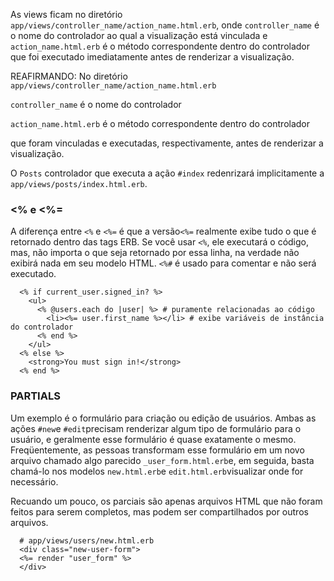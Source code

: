 As views ficam no diretório `app/views/controller_name/action_name.html.erb`, onde `controller_name`
é o nome do controlador ao qual a visualização está vinculada e `action_name.html.erb` é o método 
correspondente dentro do controlador que foi executado imediatamente antes de renderizar a visualização.

REAFIRMANDO: 
No diretório `app/views/controller_name/action_name.html.erb` 

`controller_name` é o nome do controlador 

`action_name.html.erb` é o método correspondente dentro do controlador

que foram vinculadas e executadas, respectivamente, antes de renderizar a visualização.

O `Posts` controlador que executa a ação `#index` redenrizará implicitamente  a `app/views/posts/index.html.erb`.


### <% e <%= 

A diferença entre `<%` e `<%=` é que a versão`<%=` realmente exibe tudo o que é retornado dentro das tags ERB. Se você usar `<%`, ele executará o código, mas, não importa o que seja retornado por essa linha, na verdade não exibirá nada em seu modelo HTML. 
`<%#` é usado para comentar e não será executado.

```
  <% if current_user.signed_in? %>
    <ul>
      <% @users.each do |user| %> # puramente relacionadas ao código
        <li><%= user.first_name %></li> # exibe variáveis de instância do controlador
      <% end %>
    </ul>
  <% else %>
    <strong>You must sign in!</strong>
  <% end %>
```

### PARTIALS

Um exemplo é o formulário para criação ou edição de usuários. Ambas as ações `#new`e `#edit`precisam renderizar algum tipo de formulário para o usuário, e geralmente esse formulário é quase exatamente o mesmo. Freqüentemente, as pessoas transformam esse formulário em um novo arquivo chamado algo parecido `_user_form.html.erb`e, em seguida, basta chamá-lo nos modelos `new.html.erb`e `edit.html.erb`visualizar onde for necessário.

Recuando um pouco, os parciais são apenas arquivos HTML que não foram feitos para serem completos, mas podem ser compartilhados por outros arquivos.

```
  # app/views/users/new.html.erb
  <div class="new-user-form">
  <%= render "user_form" %>
  </div>

```
